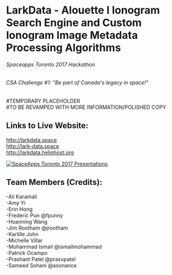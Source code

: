 # LarkData - Alouette I Ionogram Search Engine and Custom Ionogram Image Metadata Processing Algorithms
###### Spaceapps Toronto 2017 Hackathon
###### CSA Challenge #1: "Be part of Canada's legacy in space!"

#TEMPORARY PLACEHOLDER<br />
#TO BE REVAMPED WITH MORE INFORMATION/POLISHED COPY<br />

## Links to Live Website:
http://larkdata.space<br />
http://lark-data.space<br />
http://larkdata.heliohost.org<br />

[![SpaceApps Toronto 2017 Presentations](https://img.youtube.com/vi/U5yd2ZN50Yk-Y/0.jpg)](https://www.youtube.com/watch?v=U5yd2ZN50Yk&feature=youtu.be&t=1h31m20s "SpaceApps Toronto 2017 Presentations")

## Team Members (Credits):
-Ali Karamali<br />
-Amy Yi<br />
-Erin Hong<br />
-Frederic Pun @fpunny<br />
-Huanning Wang<br />
-Jim Rootham @jrootham<br />
-Karlille John<br />
-Michelle Villar<br />
-Mohammad Ismail @ismailmohammad<br />
-Patrick Ocampo<br />
-Prashant Patel @prasvpatel<br />
-Sameed Sohani @asonance<br />
